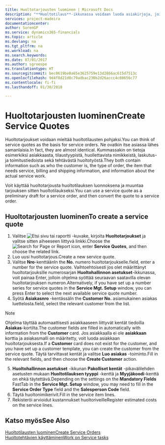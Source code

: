 ```yaml
---
title: Huoltotarjousten luominen | Microsoft Docs
description: "**Huoltotilaus**-ikkunassa voidaan luoda asiakirjoja, joihin syötetään tietoja asiakkaan pyynnöstä tehtävästä huoltonimikkeiden huollosta (korjauksesta tai ylläpidosta). Voit käyttää huoltotarjousta huoltotilauksen luonnoksena ja muuntaa tarjouksen sitten huoltotilaukseksi."
services: project-madeira
documentationcenter: 
author: SorenGP
ms.service: dynamics365-financials
ms.topic: article
ms.devlang: na
ms.tgt_pltfrm: na
ms.workload: na
ms.search.keywords: 
ms.date: 07/01/2017
ms.author: sgroespe
ms.translationtype: HT
ms.sourcegitcommit: bec0619be0a65e3625759e13d2866ac615d7513c
ms.openlocfilehash: 9d4f8d21d0c79adbac238b2d26accc4c08656c77
ms.contentlocale: fi-fi
ms.lasthandoff: 01/30/2018

---
```

# <a name="create-service-quotes"></a><span data-ttu-id="50e0c-104">Huoltotarjousten luominen</span><span class="sxs-lookup"><span data-stu-id="50e0c-104">Create Service Quotes</span></span>
<span data-ttu-id="50e0c-105">Huoltotarjoukset voidaan mieltää huoltotilausten pohjaksi.</span><span class="sxs-lookup"><span data-stu-id="50e0c-105">You can think of service quotes as the basis for service orders.</span></span> <span data-ttu-id="50e0c-106">Ne ovatkin itse asiassa lähes samanlaisia.</span><span class="sxs-lookup"><span data-stu-id="50e0c-106">In fact, they are almost identical.</span></span> <span data-ttu-id="50e0c-107">Kummassakin on tietoja esimerkiksi asiakkaasta, tilaustyypistä, huollettavista nimikkeistä, laskutus- ja toimitustiedoista sekä tehtävästä huoltotyöstä.</span><span class="sxs-lookup"><span data-stu-id="50e0c-107">They both contain information such as who the customer is, the type of order, the item that needs service, billing and shipping information, and information about the actual service work.</span></span>
 
<span data-ttu-id="50e0c-108">Voit käyttää huoltotarjousta huoltotilauksen luonnoksena ja muuntaa tarjouksen sitten huoltotilaukseksi.</span><span class="sxs-lookup"><span data-stu-id="50e0c-108">You can use a service quote as a preliminary draft for a service order, and then convert the quote to a service order.</span></span>  
  
## <a name="to-create-a-service-quote"></a><span data-ttu-id="50e0c-109">Huoltotarjousten luominen</span><span class="sxs-lookup"><span data-stu-id="50e0c-109">To create a service quote</span></span>  
1. <span data-ttu-id="50e0c-110">Valitse ![Etsi sivu tai raportti](media/ui-search/search_small.png "Etsi sivu tai raportti -kuvake") -kuvake, kirjoita **Huoltotarjoukset** ja valitse sitten aiheeseen liittyvä linkki.</span><span class="sxs-lookup"><span data-stu-id="50e0c-110">Choose the ![Search for Page or Report](media/ui-search/search_small.png "Search for Page or Report icon") icon, enter **Service Quotes**, and then choose the related link.</span></span>  
2. <span data-ttu-id="50e0c-111">Luo uusi huoltotarjous.</span><span class="sxs-lookup"><span data-stu-id="50e0c-111">Create a new service quote.</span></span>  
3. <span data-ttu-id="50e0c-112">Valitse **Nro**-kenttään</span><span class="sxs-lookup"><span data-stu-id="50e0c-112">In the **No.**</span></span> <span data-ttu-id="50e0c-113">numero huoltotarjoukselle.</span><span class="sxs-lookup"><span data-stu-id="50e0c-113">field, enter a number for the service quote.</span></span> <span data-ttu-id="50e0c-114">Vaihtoehtoisesti jos olet määrittänyt huoltotarjouksille numerosarjan **Huoltohallinnon asetukset**-ikkunassa, voit painaa Enter, jolloin ohjelma syöttää seuraavan saatavilla olevan huoltotarjouksen numeron.</span><span class="sxs-lookup"><span data-stu-id="50e0c-114">Alternatively, if you have set up a number series for service quotes in the **Service Mgt. Setup** window, you can press Enter to select the next available service quote number.</span></span>  
4. <span data-ttu-id="50e0c-115">Syötä **Asiakasnro** -kentässä</span><span class="sxs-lookup"><span data-stu-id="50e0c-115">In the **Customer No.**</span></span>  <span data-ttu-id="50e0c-116">asiamukainen asiakas luettelosta.</span><span class="sxs-lookup"><span data-stu-id="50e0c-116">field, select the relevant customer from the list.</span></span>  

  > [!Note]  
  >  <span data-ttu-id="50e0c-117">Ohjelma täyttää automaattisesti asiakkaaseen liittyvät kentät tiedoilla **Asiakas**-kortilta.</span><span class="sxs-lookup"><span data-stu-id="50e0c-117">The customer fields are filled in automatically with information from the **Customer** card.</span></span> <span data-ttu-id="50e0c-118">Jos asiakkaalla ei ole **asiakkaan** korttia ja asiakasmalli on määritetty, voit luoda asiakkaan huoltotarjouksesta.</span><span class="sxs-lookup"><span data-stu-id="50e0c-118">If a **Customer** card does not exist for the customer, and you have set up a customer template, you can create the customer from the service quote.</span></span> <span data-ttu-id="50e0c-119">Täytä tarvittavat kentät ja valitse **Luo asiakas** -toiminto.</span><span class="sxs-lookup"><span data-stu-id="50e0c-119">Fill in the relevant fields, and then choose the **Create Customer** action.</span></span>  
  
5. <span data-ttu-id="50e0c-120">**Huoltohallinnon asetukset** -ikkunan **Pakolliset kentät** -pikavälilehden asetusten mukaan **Huoltotilauksen tyyppi** -kenttä ja **Myyjäkoodi**-kenttä on ehkä täytettävä.</span><span class="sxs-lookup"><span data-stu-id="50e0c-120">Depending on the settings on the **Mandatory Fields** FastTab in the **Service Mgt. Setup** window, you may need to fill in the **Service Order Type** field and the **Salesperson Code** field.</span></span>  
6. <span data-ttu-id="50e0c-121">Täytä huoltonimikerivit.</span><span class="sxs-lookup"><span data-stu-id="50e0c-121">Fill in the service item lines.</span></span>  
7. <span data-ttu-id="50e0c-122">Rekisteröi arvioidut kustannukset huoltoriveille</span><span class="sxs-lookup"><span data-stu-id="50e0c-122">Register estimated costs on the service lines.</span></span>  
  
## <a name="see-also"></a><span data-ttu-id="50e0c-123">Katso myös</span><span class="sxs-lookup"><span data-stu-id="50e0c-123">See Also</span></span>  
[<span data-ttu-id="50e0c-124">Huoltotilausten luominen</span><span class="sxs-lookup"><span data-stu-id="50e0c-124">Create Service Orders</span></span>](service-how-to-create-service-orders.md)  
[<span data-ttu-id="50e0c-125">Huoltotehtävien käyttäminen</span><span class="sxs-lookup"><span data-stu-id="50e0c-125">Work on Service tasks</span></span>](service-how-to-work-on-service-tasks.md)  

 

